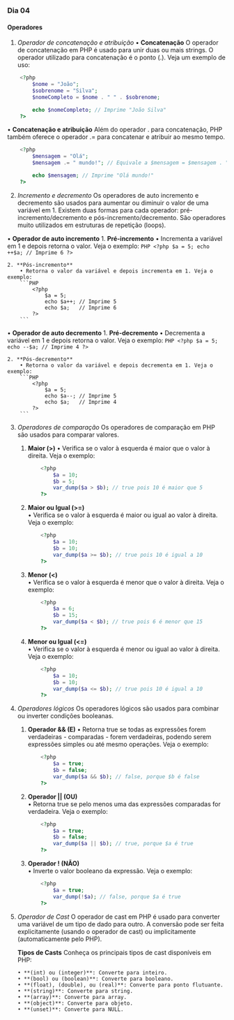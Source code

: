 ### Dia 04

#### Operadores

01. _Operador de concatenação e atribuição_
• **Concatenação**
O operador de concatenação em PHP é usado para unir duas ou mais strings. O operador utilizado para concatenação é o ponto (.). Veja um exemplo de uso:
```PHP
    <?php
        $nome = "João";
        $sobrenome = "Silva";
        $nomeCompleto = $nome . " " . $sobrenome;

        echo $nomeCompleto; // Imprime "João Silva"
    ?>
```

• **Concatenação e atribuição**
Além do operador . para concatenação, PHP também oferece o operador .= para concatenar e atribuir ao mesmo tempo.
```PHP
    <?php
        $mensagem = "Olá";
        $mensagem .= " mundo!"; // Equivale a $mensagem = $mensagem . " mundo!";

        echo $mensagem; // Imprime "Olá mundo!"
    ?>
```

02. _Incremento e decremento_
Os operadores de auto incremento e decremento são usados para aumentar ou diminuir o valor de uma variável em 1. Existem duas formas para cada operador: pré-incremento/decremento e pós-incremento/decremento. São operadores muito utilizados em estruturas de repetição (loops).

• **Operador de auto incremento**
    1. **Pré-incremento**
        • Incrementa a variável em 1 e depois retorna o valor. Veja o exemplo:
        ```PHP
            <?php
                $a = 5;
                echo ++$a; // Imprime 6
            ?>
        ```
    
    2. **Pós-incremento**
        • Retorna o valor da variável e depois incrementa em 1. Veja o exemplo:
        ```PHP
            <?php
                $a = 5;
                echo $a++; // Imprime 5
                echo $a;   // Imprime 6
            ?>
        ```

• **Operador de auto decremento**
    1. **Pré-decremento**
        • Decrementa a variável em 1 e depois retorna o valor. Veja o exemplo:
        ```PHP
            <?php
                $a = 5;
                echo --$a; // Imprime 4
            ?>
        ```
    
    2. **Pós-decremento**
        • Retorna o valor da variável e depois decrementa em 1. Veja o exemplo:
        ```PHP
            <?php
                $a = 5;
                echo $a--; // Imprime 5
                echo $a;   // Imprime 4
            ?>
        ```


03. _Operadores de comparação_
Os operadores de comparação em PHP são usados para comparar valores.

    1. **Maior (>)**
        • Verifica se o valor à esquerda é maior que o valor à direita. Veja o exemplo:
        ```PHP
            <?php
                $a = 10;
                $b = 5;
                var_dump($a > $b); // true pois 10 é maior que 5
            ?>
        ```

    2. **Maior ou Igual (>=)**    
        • Verifica se o valor à esquerda é maior ou igual ao valor à direita. Veja o exemplo:
        ```PHP
            <?php
                $a = 10;
                $b = 10;
                var_dump($a >= $b); // true pois 10 é igual a 10
            ?>
        ```

    3. **Menor (<)**    
        • Verifica se o valor à esquerda é menor que o valor à direita. Veja o exemplo:
        ```PHP
            <?php
                $a = 6;
                $b = 15;
                var_dump($a < $b); // true pois 6 é menor que 15
            ?>
        ```

    4. **Menor ou Igual (<=)**    
        • Verifica se o valor à esquerda é menor ou igual ao valor à direita. Veja o exemplo:
        ```PHP
            <?php
                $a = 10;
                $b = 10;
                var_dump($a <= $b); // true pois 10 é igual a 10
            ?>
        ```


04. _Operadores lógicos_
Os operadores lógicos são usados para combinar ou inverter condições booleanas.

    1. **Operador && (E)**
        • Retorna true se todas as expressões forem verdadeiras - comparadas - forem verdadeiras, podendo serem expressões simples ou até mesmo operações. Veja o exemplo:
        ```PHP
            <?php
                $a = true;
                $b = false;
                var_dump($a && $b); // false, porque $b é false
            ?>
        ```

    2. **Operador || (OU)**    
        • Retorna true se pelo menos uma das expressões comparadas for verdadeira. Veja o exemplo:
        ```PHP
            <?php
                $a = true;
                $b = false;
                var_dump($a || $b); // true, porque $a é true
            ?>
        ```

    3. **Operador ! (NÃO)**    
        • Inverte o valor booleano da expressão. Veja o exemplo:
        ```PHP
            <?php
                $a = true;
                var_dump(!$a); // false, porque $a é true
            ?>
        ```


05. _Operador de Cast_
O operador de cast em PHP é usado para converter uma variável de um tipo de dado para outro. A conversão pode ser feita explicitamente (usando o operador de cast) ou implicitamente (automaticamente pelo PHP).

    **Tipos de Casts**
        Conheça os principais tipos de cast disponíveis em PHP:

        • **(int) ou (integer)**: Converte para inteiro.
        • **(bool) ou (boolean)**: Converte para booleano.
        • **(float), (double), ou (real)**: Converte para ponto flutuante.
        • **(string)**: Converte para string.
        • **(array)**: Converte para array.
        • **(object)**: Converte para objeto.
        • **(unset)**: Converte para NULL.
